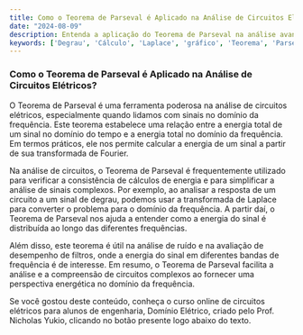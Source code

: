 ```yaml
---
title: Como o Teorema de Parseval é Aplicado na Análise de Circuitos Elétricos?
date: "2024-08-09"
description: Entenda a aplicação do Teorema de Parseval na análise avançada de circuitos elétricos.
keywords: ['Degrau', 'Cálculo', 'Laplace', 'gráfico', 'Teorema', 'Parseval', 'Aplicação']
---
```


### Como o Teorema de Parseval é Aplicado na Análise de Circuitos Elétricos?

O Teorema de Parseval é uma ferramenta poderosa na análise de circuitos elétricos, especialmente quando lidamos com sinais no domínio da frequência. Este teorema estabelece uma relação entre a energia total de um sinal no domínio do tempo e a energia total no domínio da frequência. Em termos práticos, ele nos permite calcular a energia de um sinal a partir de sua transformada de Fourier.

Na análise de circuitos, o Teorema de Parseval é frequentemente utilizado para verificar a consistência de cálculos de energia e para simplificar a análise de sinais complexos. Por exemplo, ao analisar a resposta de um circuito a um sinal de degrau, podemos usar a transformada de Laplace para converter o problema para o domínio da frequência. A partir daí, o Teorema de Parseval nos ajuda a entender como a energia do sinal é distribuída ao longo das diferentes frequências.

Além disso, este teorema é útil na análise de ruído e na avaliação de desempenho de filtros, onde a energia do sinal em diferentes bandas de frequência é de interesse. Em resumo, o Teorema de Parseval facilita a análise e a compreensão de circuitos complexos ao fornecer uma perspectiva energética no domínio da frequência.

Se você gostou deste conteúdo, conheça o curso online de circuitos elétricos para alunos de engenharia, Domínio Elétrico, criado pelo Prof. Nicholas Yukio, clicando no botão presente logo abaixo do texto.